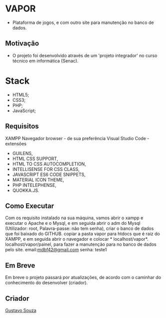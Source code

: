 # VAPOR
- Plataforma de jogos, e com outro site para manutenção no banco de dados.

## Motivação
 - O projeto foi desenvolvido através de um 'projeto integrador' no curso técnico em informática (Senac).


# Stack
- HTML5;
- CSS3;
- PHP;
- JavaScript;


## Requisitos
 XAMPP
Navegador browser - de sua preferência
Visual Studio Code - extensões 
-  GUILENS,
 -  HTML CSS SUPPORT, 
  - HTML TO CSS AUTOCOMPLETION,
 -  INTELLISENSE FOR CSS CLASS, 
  - JAVASCRIPT ES6 CODE SNIPPETS,
  - MATERIAL ICON THEME, 
  - PHP INTELEPHENSE, 
  - QUOKKA.JS.


## Como Executar
Com os requisito instalado na sua máquina, vamos abrir o xampp e executar o Apache e o Mysql, e em seguida abrir o adm do Mysql (Utilizador: root, Palavra-passe: não tem senha), criar o banco de dados que foi baixado do GITHUB. copiar a pasta vapor para htdocs que é raiz do XAMPP, e em seguida abrir o navegador e colocar * localhost/vapor*.
localhost/vapor/painel, para fazer a manutenção para no banco de dados pelo site.
email:mdbf42@gmail.com
senha: teste1





## Em Breve 
Em breve o projeto passará por atualizações, de acordo com o caminhar do conhecimento do desenvolver (criador).


## Criador
[Gustavo Souza](https://github.com/Gusttavosoouza)
